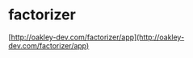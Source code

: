 factorizer
==========

[http://oakley-dev.com/factorizer/app](http://oakley-dev.com/factorizer/app)
